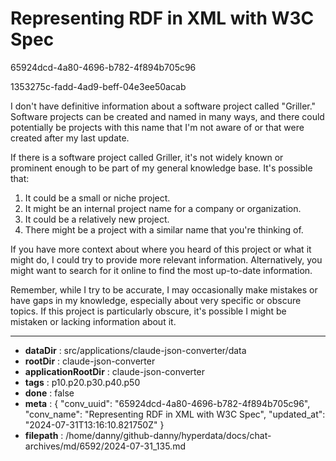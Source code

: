 # Representing RDF in XML with W3C Spec

65924dcd-4a80-4696-b782-4f894b705c96

1353275c-fadd-4ad9-beff-04e3ee50acab

 I don't have definitive information about a software project called "Griller." Software projects can be created and named in many ways, and there could potentially be projects with this name that I'm not aware of or that were created after my last update.

If there is a software project called Griller, it's not widely known or prominent enough to be part of my general knowledge base. It's possible that:

1. It could be a small or niche project.
2. It might be an internal project name for a company or organization.
3. It could be a relatively new project.
4. There might be a project with a similar name that you're thinking of.

If you have more context about where you heard of this project or what it might do, I could try to provide more relevant information. Alternatively, you might want to search for it online to find the most up-to-date information.

Remember, while I try to be accurate, I may occasionally make mistakes or have gaps in my knowledge, especially about very specific or obscure topics. If this project is particularly obscure, it's possible I might be mistaken or lacking information about it.

---

* **dataDir** : src/applications/claude-json-converter/data
* **rootDir** : claude-json-converter
* **applicationRootDir** : claude-json-converter
* **tags** : p10.p20.p30.p40.p50
* **done** : false
* **meta** : {
  "conv_uuid": "65924dcd-4a80-4696-b782-4f894b705c96",
  "conv_name": "Representing RDF in XML with W3C Spec",
  "updated_at": "2024-07-31T13:16:10.821750Z"
}
* **filepath** : /home/danny/github-danny/hyperdata/docs/chat-archives/md/6592/2024-07-31_135.md